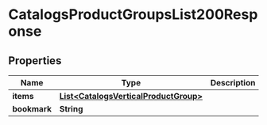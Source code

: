 

# CatalogsProductGroupsList200Response

## Properties

Name | Type | Description | Notes
------------ | ------------- | ------------- | -------------
**items** | [**List&lt;CatalogsVerticalProductGroup&gt;**](CatalogsVerticalProductGroup.md) |  | 
**bookmark** | **String** |  |  [optional]




